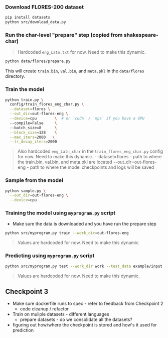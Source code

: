 ### Download FLORES-200 dataset

```bash
pip install datasets
python src/download_data.py
```

### Run the char-level "prepare" step (copied from shakespeare-char)

> Hardcoded `eng_Latn.txt` for now. Need to make this dynamic.
```bash
python data/flores/prepare.py 
```
This will create `train.bin`, `val.bin`, and `meta.pkl` in the `data/flores` directory.

### Train the model

```bash
python train.py \
  config/train_flores_eng_char.py \
  --dataset=flores \
  --out_dir=out-flores-eng \
  --device=cpu        \  # or `cuda` / `mps` if you have a GPU
  --compile=False     \ 
  --batch_size=8      \
  --block_size=128    \
  --max_iters=2000   \
  --lr_decay_iters=2000
```
> Also hardcoded `eng_Latn_char` in the `train_flores_eng_char.py` config for now. Need to make this dynamic.
> --dataset=flores - path to where the train.bin, val.bin, and meta.pkl are located
> --out_dir=out-flores-eng - path to where the model checkpoints and logs will be saved

### Sample from the model

```bash
python sample.py \
  --out_dir=out-flores-eng \
  --device=cpu    
```

### Training the model using `myprogram.py` script
- Make sure the data is downloaded and you have run the prepare step

```bash
python src/myprogram.py train --work_dir=out-flores-eng
```
> Values are hardcoded for now. Need to make this dynamic.

### Predicting using `myprogram.py` script

```bash
python src/myprogram.py test --work_dir work --test_data example/input.txt --test_output pred.txt```
```
> Values are hardcoded for now. Need to make this dynamic.


## Checkpoint 3
- Make sure dockerfile runs to spec - refer to feedback from Checkpoint 2
    - code cleanup / refactor 
- Train on muliple datasets - different languages
    - prepare datasets - do we consolidate all the datasets?
- figuring out how/where the checkpoint is stored and how's it used for prediction

